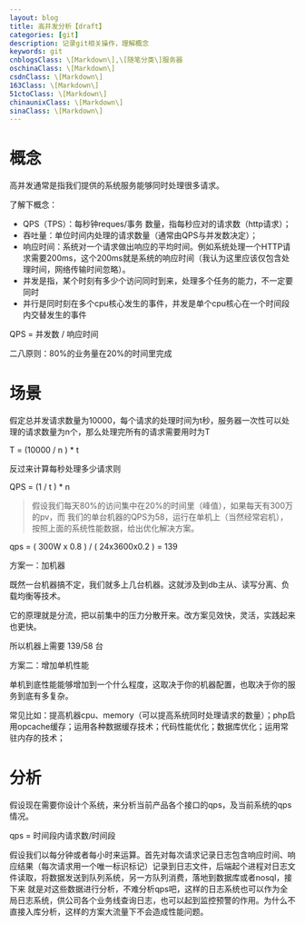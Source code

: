 ```yaml
---
layout: blog
title: 高并发分析【draft】
categories: [git]
description: 记录git相关操作，理解概念
keywords: git
cnblogsClass: \[Markdown\],\[随笔分类\]服务器
oschinaClass: \[Markdown\]
csdnClass: \[Markdown\]
163Class: \[Markdown\]
51ctoClass: \[Markdown\]
chinaunixClass: \[Markdown\]
sinaClass: \[Markdown\]
---
```


# 概念
高并发通常是指我们提供的系统服务能够同时处理很多请求。

了解下概念：

- QPS（TPS）：每秒钟reques/事务 数量，指每秒应对的请求数（http请求）；
- 吞吐量：单位时间内处理的请求数量（通常由QPS与并发数决定）；
- 响应时间：系统对一个请求做出响应的平均时间。例如系统处理一个HTTP请求需要200ms，这个200ms就是系统的响应时间（我认为这里应该仅包含处理时间，网络传输时间忽略）。
- 并发是指，某个时刻有多少个访问同时到来，处理多个任务的能力，不一定要同时
- 并行是同时刻在多个cpu核心发生的事件，并发是单个cpu核心在一个时间段内交替发生的事件

QPS = 并发数 / 响应时间

二八原则：80%的业务量在20%的时间里完成

# 场景
假定总并发请求数量为10000，每个请求的处理时间为t秒，服务器一次性可以处理的请求数量为n个，那么处理完所有的请求需要用时为T

T = (10000 / n ) * t

反过来计算每秒处理多少请求则

QPS = (1 / t ) * n


> 假设我们每天80%的访问集中在20%的时间里（峰值），如果每天有300万的pv，而 我们的单台机器的QPS为58，运行在单机上（当然经常宕机），按照上面的系统性能数据，给出优化解决方案。

qps = ( 300W x 0.8 ) / ( 24x3600x0.2 ) = 139

方案一：加机器

既然一台机器搞不定，我们就多上几台机器。这就涉及到db主从、读写分离、负载均衡等技术。

它的原理就是分流，把以前集中的压力分散开来。改方案见效快，灵活，实践起来也更快。

所以机器上需要 139/58 台

方案二：增加单机性能

单机到底性能能够增加到一个什么程度，这取决于你的机器配置，也取决于你的服务到底有多复杂。

常见比如：提高机器cpu、memory（可以提高系统同时处理请求的数量）；php启用opcache缓存；运用各种数据缓存技术；代码性能优化；数据库优化；运用常驻内存的技术；


# 分析

假设现在需要你设计个系统，来分析当前产品各个接口的qps，及当前系统的qps情况。

qps = 时间段内请求数/时间段

假设我们以每分钟或者每小时来运算。首先对每次请求记录日志包含响应时间、响应结果（每次请求用一个唯一标识标记）记录到日志文件，后端起个进程对日志文件读取，将数据发送到队列系统，另一方队列消费，落地到数据库或者nosql，接下来
就是对这些数据进行分析，不难分析qps吧，这样的日志系统也可以作为全局日志系统，供公司各个业务线查询日志，也可以起到监控预警的作用。为什么不直接入库分析，这样的方案大流量下不会造成性能问题。


